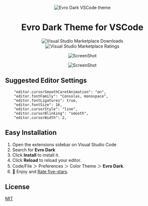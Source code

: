 <div align="center">

![Evro Dark VSCode theme](https://cdn.jsdelivr.net/gh/EvroHQ/EvroDark@master/screenshots/banner1.png)

# Evro Dark Theme for VSCode

![Visual Studio Marketplace Downloads](https://img.shields.io/visual-studio-marketplace/d/EvroHQ.evro-dark?style=for-the-badge&logo=docusign&logoColor=white&labelColor=2b303b&color=96E072)
![Visual Studio Marketplace Ratings](https://img.shields.io/visual-studio-marketplace/stars/EvroHQ.evro-dark?style=for-the-badge&logo=reverbnation&logoColor=white&labelColor=2b303b&color=FFE66D)

![ScreenShot](https://cdn.jsdelivr.net/gh/EvroHQ/EvroDark@master/screenshots/Editor.png)

![ScreenShot](https://cdn.jsdelivr.net/gh/EvroHQ/EvroDark@master/screenshots/js.png)

</div>

## Suggested Editor Settings

```
    "editor.cursorSmoothCaretAnimation": "on",
    "editor.fontFamily": "Consolas, monospace",
    "editor.fontLigatures": true,
    "editor.fontSize": 16,
    "editor.cursorStyle": "line",
    "editor.cursorBlinking": "smooth",
    "editor.cursorWidth": 2,
```

## Easy Installation

1. Open the extensions sidebar on Visual Studio Code
2. Search for **Evro Dark**
3. Click **Install** to install it.
4. Click **Reload** to reload your editor.
5. Code/File ＞ Preferences ＞ Color Theme ＞ **Evro Dark**.
6. 🌟 Enjoy and [Rate five-stars](https://marketplace.visualstudio.com/items?itemName=EvroHQ.evro-dark&ssr=false#review-details).

## License

[MIT](https://github.com/EvroHQ/EvroDark/blob/master/LICENSE.txt)
